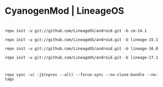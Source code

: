 # CyanogenMod |   LineageOS

#
```
repo init -u git://github.com/LineageOS/android.git -b cm-14.1
```
```
repo init -u git://github.com/LineageOS/android.git -b lineage-15.1
```
```
repo init -u git://github.com/LineageOS/android.git -b lineage-16.0

```
```
repo init -u git://github.com/LineageOS/android.git -b lineage-17.1
```
#
```
repo sync -vc -j$(nproc --all) --force-sync --no-clone-bundle --no-tags
```





















